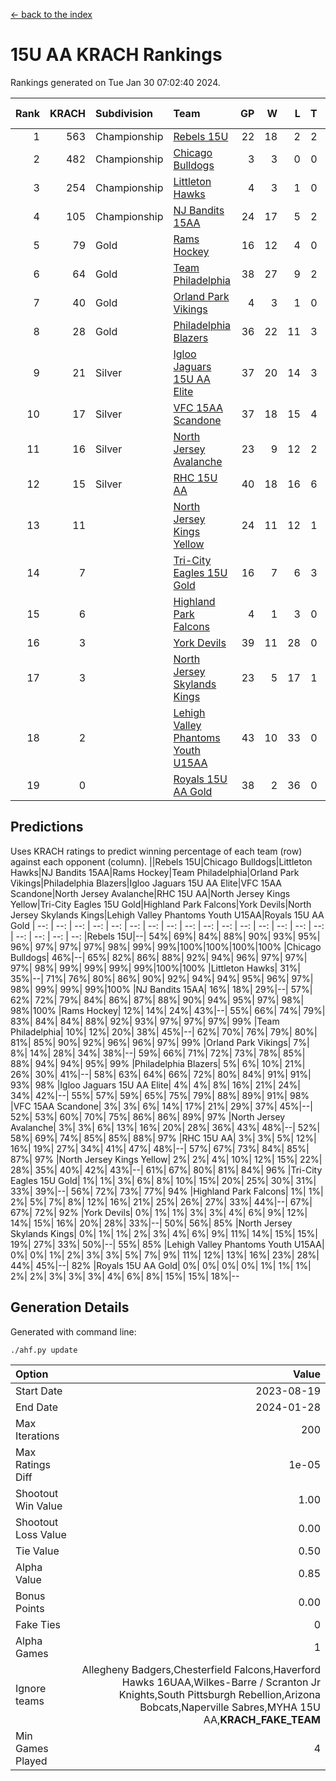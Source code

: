 [<- back to the index](readme.md)
# 15U AA KRACH Rankings
Rankings generated on Tue Jan 30 07:02:40 2024.

Rank|KRACH|Subdivision|Team|GP|W|L|T|OTW|OTL|SoS|Exp Wins|Win Diff
---:|---:|:---|:---|---:|---:|---:|---:|---:|---:|---:|---:|---:
1|563|Championship|[Rebels 15U](https://gamesheetstats.com/seasons/3659/teams/140654/schedule)|22|18|2|2|1|1|388|19.8|-0.0
2|482|Championship|[Chicago Bulldogs](https://gamesheetstats.com/seasons/3659/teams/198225/schedule)|3|3|0|0|0|0|19|3.9|0.0
3|254|Championship|[Littleton Hawks](https://gamesheetstats.com/seasons/3659/teams/177078/schedule)|4|3|1|0|0|0|141|3.8|-0.0
4|105|Championship|[NJ Bandits 15AA](https://gamesheetstats.com/seasons/3659/teams/140648/schedule)|24|17|5|2|0|1|89|18.9|0.0
5|79|Gold|[Rams Hockey](https://gamesheetstats.com/seasons/3659/teams/140653/schedule)|16|12|4|0|2|2|278|12.9|0.0
6|64|Gold|[Team Philadelphia](https://gamesheetstats.com/seasons/3659/teams/140657/schedule)|38|27|9|2|3|1|69|28.9|0.0
7|40|Gold|[Orland Park Vikings](https://gamesheetstats.com/seasons/3659/teams/198224/schedule)|4|3|1|0|1|0|17|3.9|0.0
8|28|Gold|[Philadelphia Blazers](https://gamesheetstats.com/seasons/3659/teams/140652/schedule)|36|22|11|3|5|1|23|24.4|0.0
9|21|Silver|[Igloo Jaguars 15U AA Elite](https://gamesheetstats.com/seasons/3659/teams/140645/schedule)|37|20|14|3|2|3|24|22.4|0.0
10|17|Silver|[VFC 15AA Scandone](https://gamesheetstats.com/seasons/3659/teams/140659/schedule)|37|18|15|4|3|4|151|20.9|0.0
11|16|Silver|[North Jersey Avalanche](https://gamesheetstats.com/seasons/3659/teams/140649/schedule)|23|9|12|2|2|1|208|10.9|0.0
12|15|Silver|[RHC 15U AA](https://gamesheetstats.com/seasons/3659/teams/140655/schedule)|40|18|16|6|0|5|53|21.9|0.0
13|11||[North Jersey Kings Yellow](https://gamesheetstats.com/seasons/3659/teams/140650/schedule)|24|11|12|1|1|0|46|12.4|0.0
14|7||[Tri-City Eagles 15U Gold](https://gamesheetstats.com/seasons/3659/teams/140658/schedule)|16|7|6|3|0|1|15|9.4|0.0
15|6||[Highland Park Falcons](https://gamesheetstats.com/seasons/3659/teams/198223/schedule)|4|1|3|0|0|0|25|1.9|0.0
16|3||[York Devils](https://gamesheetstats.com/seasons/3659/teams/140660/schedule)|39|11|28|0|2|2|34|11.9|0.0
17|3||[North Jersey Skylands Kings](https://gamesheetstats.com/seasons/3659/teams/140651/schedule)|23|5|17|1|0|1|89|6.4|0.0
18|2||[Lehigh Valley Phantoms Youth U15AA](https://gamesheetstats.com/seasons/3659/teams/140646/schedule)|43|10|33|0|0|1|127|10.9|0.0
19|0||[Royals 15U AA Gold](https://gamesheetstats.com/seasons/3659/teams/140656/schedule)|38|2|36|0|2|0|21|2.9|0.0

## Predictions
Uses KRACH ratings to predict winning percentage of each team (row) against each opponent (column).
||Rebels 15U|Chicago Bulldogs|Littleton Hawks|NJ Bandits 15AA|Rams Hockey|Team Philadelphia|Orland Park Vikings|Philadelphia Blazers|Igloo Jaguars 15U AA Elite|VFC 15AA Scandone|North Jersey Avalanche|RHC 15U AA|North Jersey Kings Yellow|Tri-City Eagles 15U Gold|Highland Park Falcons|York Devils|North Jersey Skylands Kings|Lehigh Valley Phantoms Youth U15AA|Royals 15U AA Gold
| --: | --: | --: | --: | --: | --: | --: | --: | --: | --: | --: | --: | --: | --: | --: | --: | --: | --: | --: | --: 
|Rebels 15U|--| 54%| 69%| 84%| 88%| 90%| 93%| 95%| 96%| 97%| 97%| 97%| 98%| 99%| 99%|100%|100%|100%|100%
|Chicago Bulldogs| 46%|--| 65%| 82%| 86%| 88%| 92%| 94%| 96%| 97%| 97%| 97%| 98%| 99%| 99%| 99%| 99%|100%|100%
|Littleton Hawks| 31%| 35%|--| 71%| 76%| 80%| 86%| 90%| 92%| 94%| 94%| 95%| 96%| 97%| 98%| 99%| 99%| 99%|100%
|NJ Bandits 15AA| 16%| 18%| 29%|--| 57%| 62%| 72%| 79%| 84%| 86%| 87%| 88%| 90%| 94%| 95%| 97%| 98%| 98%|100%
|Rams Hockey| 12%| 14%| 24%| 43%|--| 55%| 66%| 74%| 79%| 83%| 84%| 84%| 88%| 92%| 93%| 97%| 97%| 97%| 99%
|Team Philadelphia| 10%| 12%| 20%| 38%| 45%|--| 62%| 70%| 76%| 79%| 80%| 81%| 85%| 90%| 92%| 96%| 96%| 97%| 99%
|Orland Park Vikings|  7%|  8%| 14%| 28%| 34%| 38%|--| 59%| 66%| 71%| 72%| 73%| 78%| 85%| 88%| 94%| 94%| 95%| 99%
|Philadelphia Blazers|  5%|  6%| 10%| 21%| 26%| 30%| 41%|--| 58%| 63%| 64%| 66%| 72%| 80%| 84%| 91%| 91%| 93%| 98%
|Igloo Jaguars 15U AA Elite|  4%|  4%|  8%| 16%| 21%| 24%| 34%| 42%|--| 55%| 57%| 59%| 65%| 75%| 79%| 88%| 89%| 91%| 98%
|VFC 15AA Scandone|  3%|  3%|  6%| 14%| 17%| 21%| 29%| 37%| 45%|--| 52%| 53%| 60%| 70%| 75%| 86%| 86%| 89%| 97%
|North Jersey Avalanche|  3%|  3%|  6%| 13%| 16%| 20%| 28%| 36%| 43%| 48%|--| 52%| 58%| 69%| 74%| 85%| 85%| 88%| 97%
|RHC 15U AA|  3%|  3%|  5%| 12%| 16%| 19%| 27%| 34%| 41%| 47%| 48%|--| 57%| 67%| 73%| 84%| 85%| 87%| 97%
|North Jersey Kings Yellow|  2%|  2%|  4%| 10%| 12%| 15%| 22%| 28%| 35%| 40%| 42%| 43%|--| 61%| 67%| 80%| 81%| 84%| 96%
|Tri-City Eagles 15U Gold|  1%|  1%|  3%|  6%|  8%| 10%| 15%| 20%| 25%| 30%| 31%| 33%| 39%|--| 56%| 72%| 73%| 77%| 94%
|Highland Park Falcons|  1%|  1%|  2%|  5%|  7%|  8%| 12%| 16%| 21%| 25%| 26%| 27%| 33%| 44%|--| 67%| 67%| 72%| 92%
|York Devils|  0%|  1%|  1%|  3%|  3%|  4%|  6%|  9%| 12%| 14%| 15%| 16%| 20%| 28%| 33%|--| 50%| 56%| 85%
|North Jersey Skylands Kings|  0%|  1%|  1%|  2%|  3%|  4%|  6%|  9%| 11%| 14%| 15%| 15%| 19%| 27%| 33%| 50%|--| 55%| 85%
|Lehigh Valley Phantoms Youth U15AA|  0%|  0%|  1%|  2%|  3%|  3%|  5%|  7%|  9%| 11%| 12%| 13%| 16%| 23%| 28%| 44%| 45%|--| 82%
|Royals 15U AA Gold|  0%|  0%|  0%|  0%|  1%|  1%|  1%|  2%|  2%|  3%|  3%|  3%|  4%|  6%|  8%| 15%| 15%| 18%|--

## Generation Details

Generated with command line:
```
./ahf.py update
```

| Option | Value |
| :----- | ----: |
| Start Date | 2023-08-19 |
| End Date | 2024-01-28 |
| Max Iterations | 200 |
| Max Ratings Diff | 1e-05 |
| Shootout Win Value | 1.00 |
| Shootout Loss Value | 0.00 |
| Tie Value | 0.50 |
| Alpha Value | 0.85 |
| Bonus Points | 0.00 |
| Fake Ties | 0 |
| Alpha Games | 1 |
| Ignore teams | Allegheny Badgers,Chesterfield Falcons,Haverford Hawks 16UAA,Wilkes-Barre / Scranton Jr Knights,South Pittsburgh Rebellion,Arizona Bobcats,Naperville Sabres,MYHA 15U AA,__KRACH_FAKE_TEAM__ |
| Min Games Played | 4 |

